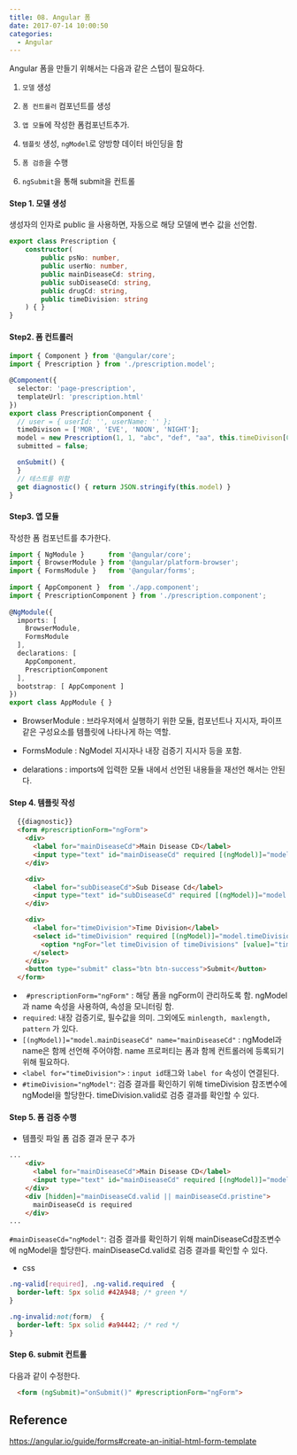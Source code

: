 ```yaml
---
title: 08. Angular 폼
date: 2017-07-14 10:00:50
categories:
  - Angular
---
```


Angular 폼을 만들기 위해서는 다음과 같은 스텝이 필요하다.

1. `모델` 생성

2. `폼 컨트롤러` 컴포넌트를 생성

3. `앱 모듈`에 작성한 폼컴포넌트추가.

4. `템플릿` 생성,  `ngModel`로 양방향 데이터 바인딩을 함

5. `폼 검증`을 수행

6. `ngSubmit`을 통해 submit을 컨트롤


#### Step 1. 모델 생성

생성자의 인자로 public 을 사용하면, 자동으로 해당 모델에 변수 값을 선언함.

````typescript
export class Prescription {
    constructor(
        public psNo: number,
        public userNo: number,
        public mainDiseaseCd: string,
        public subDiseaseCd: string,
        public drugCd: string,
        public timeDivision: string
    ) { }
}
````

#### Step2. 폼 컨트롤러

````typescript
import { Component } from '@angular/core';
import { Prescription } from './prescription.model';

@Component({
  selector: 'page-prescription',
  templateUrl: 'prescription.html'
})
export class PrescriptionComponent {
  // user = { userId: '', userName: '' };
  timeDivison = ['MOR', 'EVE', 'NOON', 'NIGHT'];
  model = new Prescription(1, 1, "abc", "def", "aa", this.timeDivison[0]);
  submitted = false;

  onSubmit() {
  }
  // 테스트를 위함
  get diagnostic() { return JSON.stringify(this.model) }
}
````

#### Step3. 앱 모듈

작성한 폼 컴포넌트를 추가한다. 

````typescript
import { NgModule }      from '@angular/core';
import { BrowserModule } from '@angular/platform-browser';
import { FormsModule }   from '@angular/forms';
 
import { AppComponent }  from './app.component';
import { PrescriptionComponent } from './prescription.component';
 
@NgModule({
  imports: [
    BrowserModule,
    FormsModule
  ],
  declarations: [
    AppComponent,
    PrescriptionComponent
  ],
  bootstrap: [ AppComponent ]
})
export class AppModule { }
````

- BrowserModule : 브라우저에서 실행하기 위한 모듈, 컴포넌트나 지시자, 파이프 같은 구성요소를 템플릿에 나타나게 하는 역할.


- FormsModule : NgModel 지시자나 내장 검증기 지시자 등을 포함.


- delarations : imports에 입력한 모듈 내에서 선언된 내용들을 재선언 해서는 안된다.

#### Step 4. 템플릿 작성

````html
  {{diagnostic}}
  <form #prescriptionForm="ngForm">
    <div>
      <label for="mainDiseaseCd">Main Disease CD</label>
      <input type="text" id="mainDiseaseCd" required [(ngModel)]="model.mainDiseaseCd" name="mainDiseaseCd">
    </div>

    <div>
      <label for="subDiseaseCd">Sub Disease Cd</label>
      <input type="text" id="subDiseaseCd" required [(ngModel)]="model.subDiseaseCd" name="subDiseaseCd">
    </div>

    <div>
      <label for="timeDivision">Time Division</label>
      <select id="timeDivision" required [(ngModel)]="model.timeDivision" name="timeDivision" #timeDivision="ngModel">
        <option *ngFor="let timeDivision of timeDivisions" [value]="timeDivision">{{timeDivision}}</option>
      </select>
    </div>
    <button type="submit" class="btn btn-success">Submit</button>
  </form>
````

- ` #prescriptionForm="ngForm"` : 해당 폼을 ngForm이 관리하도록 함. ngModel과 name 속성을 사용하여, 속성을 모니터링 함.
- `required`: 내장 검증기로, 필수값을 의미. 그외에도 `minlength, maxlength, pattern` 가 있다.
- `[(ngModel)]="model.mainDiseaseCd" name="mainDiseaseCd"` : ngModel과 name은 함께 선언해 주어야함. name 프로퍼티는 폼과 함께 컨트롤러에 등록되기 위해 필요하다.
- `<label for="timeDivision">` : `input id`태그와 `label for` 속성이 연결된다.
- `#timeDivision="ngModel"`: 검증 결과를 확인하기 위해 timeDivision 참조변수에 ngModel을 할당한다. timeDivision.valid로 검증 결과를 확인할 수 있다.

#### Step 5. 폼 검증 수행

- 템플릿 파일 폼 검증 결과 문구 추가

````html
...
    <div>
      <label for="mainDiseaseCd">Main Disease CD</label>
      <input type="text" id="mainDiseaseCd" required [(ngModel)]="model.mainDiseaseCd" name="mainDiseaseCd" #mainDiseaseCd="ngModel">
    </div>
    <div [hidden]="mainDiseaseCd.valid || mainDiseaseCd.pristine">
      mainDiseaseCd is required
    </div>
...
````

`#mainDiseaseCd="ngModel"`: 검증 결과를 확인하기 위해 mainDiseaseCd참조변수에 ngModel을 할당한다. mainDiseaseCd.valid로 검증 결과를 확인할 수 있다.

- css

````css
.ng-valid[required], .ng-valid.required  {
  border-left: 5px solid #42A948; /* green */
}

.ng-invalid:not(form)  {
  border-left: 5px solid #a94442; /* red */
}
````

#### Step 6. submit 컨트롤 

다음과 같이 수정한다.

````html
  <form (ngSubmit)="onSubmit()" #prescriptionForm="ngForm">
````



## Reference

https://angular.io/guide/forms#create-an-initial-html-form-template
